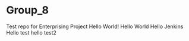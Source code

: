 # Group_8
Test repo for Enterprising Project
Hello World!
Hello World 
Hello Jenkins
Hello test
hello test2
